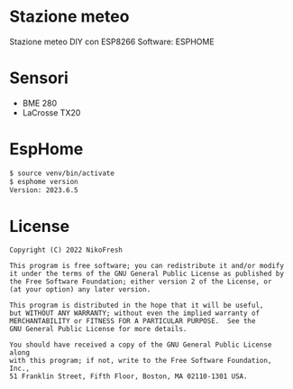 # Stazione meteo

Stazione meteo DIY con ESP8266
Software: ESPHOME

# Sensori

- BME 280
- LaCrosse TX20

# EspHome

```bash
$ source venv/bin/activate
$ esphome version
Version: 2023.6.5
```

# License

    Copyright (C) 2022 NikoFresh

    This program is free software; you can redistribute it and/or modify
    it under the terms of the GNU General Public License as published by
    the Free Software Foundation; either version 2 of the License, or
    (at your option) any later version.

    This program is distributed in the hope that it will be useful,
    but WITHOUT ANY WARRANTY; without even the implied warranty of
    MERCHANTABILITY or FITNESS FOR A PARTICULAR PURPOSE.  See the
    GNU General Public License for more details.

    You should have received a copy of the GNU General Public License along
    with this program; if not, write to the Free Software Foundation, Inc.,
    51 Franklin Street, Fifth Floor, Boston, MA 02110-1301 USA.
